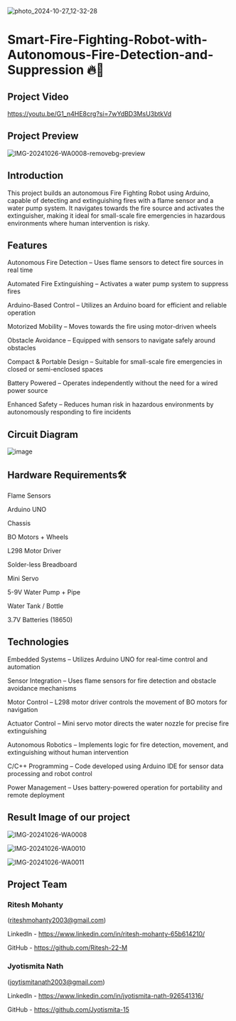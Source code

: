 ![photo_2024-10-27_12-32-28](https://github.com/user-attachments/assets/0ef37826-5b72-4fcd-be4c-300e36c42e6a)

# Smart-Fire-Fighting-Robot-with-Autonomous-Fire-Detection-and-Suppression 🔥🤖

## Project Video
https://youtu.be/G1_n4HE8crg?si=7wYdBD3MsU3btkVd

## Project Preview
![IMG-20241026-WA0008-removebg-preview](https://github.com/user-attachments/assets/17948957-ecbf-4ae1-99d5-2db9d5f65cbb)

## Introduction
This project builds an autonomous Fire Fighting Robot using Arduino, capable of detecting and extinguishing fires with a flame sensor and a water pump system. It navigates towards the fire source and activates the extinguisher, making it ideal for small-scale fire emergencies in hazardous environments where human intervention is risky.

## Features
Autonomous Fire Detection – Uses flame sensors to detect fire sources in real time

Automated Fire Extinguishing – Activates a water pump system to suppress fires

Arduino-Based Control – Utilizes an Arduino board for efficient and reliable operation

Motorized Mobility – Moves towards the fire using motor-driven wheels

Obstacle Avoidance – Equipped with sensors to navigate safely around obstacles

Compact & Portable Design – Suitable for small-scale fire emergencies in closed or semi-enclosed spaces

Battery Powered – Operates independently without the need for a wired power source

Enhanced Safety – Reduces human risk in hazardous environments by autonomously responding to fire incidents

## Circuit Diagram
![image](https://github.com/user-attachments/assets/71265c79-d87c-4458-ac22-875161a5dbac)

## Hardware Requirements🛠️
Flame Sensors 

Arduino UNO 

Chassis 

BO Motors + Wheels 

L298 Motor Driver 

Solder-less Breadboard 

Mini Servo 

5-9V Water Pump + Pipe 

Water Tank / Bottle 

3.7V Batteries (18650) 

## Technologies
Embedded Systems – Utilizes Arduino UNO for real-time control and automation

Sensor Integration – Uses flame sensors for fire detection and obstacle avoidance mechanisms

Motor Control – L298 motor driver controls the movement of BO motors for navigation

Actuator Control – Mini servo motor directs the water nozzle for precise fire extinguishing

Autonomous Robotics – Implements logic for fire detection, movement, and extinguishing without human intervention

C/C++ Programming – Code developed using Arduino IDE for sensor data processing and robot control

Power Management – Uses battery-powered operation for portability and remote deployment

## Result Image of our project

![IMG-20241026-WA0008](https://github.com/user-attachments/assets/570a5471-d1ab-4911-9895-616e6fe128b7)

![IMG-20241026-WA0010](https://github.com/user-attachments/assets/9cf31140-47a3-4369-bf7b-9b69e5684d3f)

![IMG-20241026-WA0011](https://github.com/user-attachments/assets/597b9cff-002f-44c9-ba40-939c1c3b8fd2)

## Project Team

### Ritesh Mohanty 
(riteshmohanty2003@gmail.com)

Linkedln - https://www.linkedin.com/in/ritesh-mohanty-65b614210/

GitHub - https://github.com/Ritesh-22-M

### Jyotismita Nath 
(joytismitanath2003@gmail.com)

Linkedln - https://www.linkedin.com/in/jyotismita-nath-926541316/

GitHub - https://github.com/Jyotismita-15
